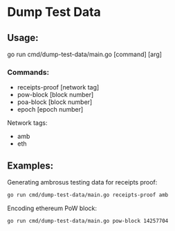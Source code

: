 # Dump Test Data

## Usage:

go run cmd/dump-test-data/main.go [command] [arg]

### Commands:
+ receipts-proof [network tag]
+ pow-block [block number]
+ poa-block [block number]
+ epoch [epoch number]

Network tags:
+ amb
+ eth

## Examples:
Generating ambrosus testing data for receipts proof:
```sh
go run cmd/dump-test-data/main.go receipts-proof amb
```

Encoding ethereum PoW block:
```sh
go run cmd/dump-test-data/main.go pow-block 14257704
```